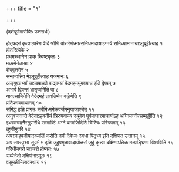 +++
title = "१"

+++
  
(दर्शपूर्णमासेष्टिः उत्तरार्धः)

होतृषदनं कृत्वाऽपरेण वेदिं श्रोणिं वोत्तरेणेध्मात्समिधमादायाऽग्नये समिध्यामानायाऽनुब्रूहीत्याह १  
होतरित्येके २  
प्रथमस्थानेन प्राक् स्विष्टकृतः ३  
मध्यमेनेडायाः ४  
शेषमुत्तमेन ५  
सन्तन्वन्निव मेऽनुब्रूहीत्याह यजमानः ६  
अङ्गुष्ठाभ्यां चाऽवबाधते पाद्याभ्यां वेदमहममुमवबाध इति द्वेष्यम् ७  
अभावे द्विषन्तं भ्रातृव्यमिति वा ८  
यावत्सामिधेनि वेदेदमहं तावतिथेन वज्रेणेति ९  
प्रतिप्रणवमाधानम् १०  
समिद्ध इति प्रागतः सर्वमिध्ममेकवर्जमनुयाजाश्चेत् ११  
अनुवचनान्ते वेदेनाऽहवनीयं त्रिरुपवाज्य स्त्रुवेण पूर्वमाघारमाघार्याऽह अग्निमग्नीत्सम्मृड्ढीति १२  
इध्मसन्नहनैरनुपरिधि सम्मार्ष्टि अग्ने वाजजिदिति त्रिस्त्रिः परिक्रामम् १३  
तूष्णीमुपरि १४  
अपरमाहवनीयादञ्जलिं करोति नमो देवेभ्यः स्वधा पितृभ्य इति दक्षिणत उत्तानम् १५  
अप उपस्पृश्य सुयमे म इति जुहूपभृतावादायोत्तरां जुहूं कृत्वा दक्षिणाऽतिक्रामत्यङ्घ्रिणा विष्णविति १६  
परिधीनपरो सञ्चरो होष्यतः १७  
सव्येनेतो दक्षिणेनाऽमुतः १८  
वसुमतीमित्यवस्थाय १९  
